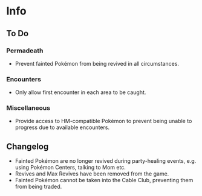 # Info

## To Do

### Permadeath
* Prevent fainted Pokémon from being revived in all circumstances.

### Encounters
* Only allow first encounter in each area to be caught.

### Miscellaneous
* Provide access to HM-compatible Pokémon to prevent being unable to progress due to available encounters.

## Changelog
* Fainted Pokémon are no longer revived during party-healing events, e.g. using Pokémon Centers, talking to Mom etc.
* Revives and Max Revives have been removed from the game.
* Fainted Pokémon cannot be taken into the Cable Club, preventing them from being traded.

